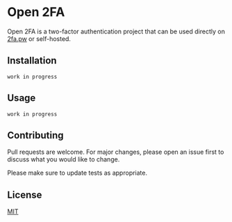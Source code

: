 # Open 2FA

Open 2FA is a two-factor authentication project that can be used directly on [2fa.pw](https://2fa.pw/) or self-hosted.

## Installation

```
work in progress
```

## Usage

```
work in progress
```

## Contributing
Pull requests are welcome. For major changes, please open an issue first to discuss what you would like to change.

Please make sure to update tests as appropriate.

## License
[MIT](LICENSE)
